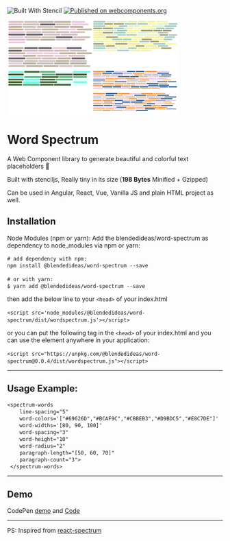 ![Built With Stencil](https://img.shields.io/badge/-Built%20With%20Stencil-16161d.svg?logo=data%3Aimage%2Fsvg%2Bxml%3Bbase64%2CPD94bWwgdmVyc2lvbj0iMS4wIiBlbmNvZGluZz0idXRmLTgiPz4KPCEtLSBHZW5lcmF0b3I6IEFkb2JlIElsbHVzdHJhdG9yIDE5LjIuMSwgU1ZHIEV4cG9ydCBQbHVnLUluIC4gU1ZHIFZlcnNpb246IDYuMDAgQnVpbGQgMCkgIC0tPgo8c3ZnIHZlcnNpb249IjEuMSIgaWQ9IkxheWVyXzEiIHhtbG5zPSJodHRwOi8vd3d3LnczLm9yZy8yMDAwL3N2ZyIgeG1sbnM6eGxpbms9Imh0dHA6Ly93d3cudzMub3JnLzE5OTkveGxpbmsiIHg9IjBweCIgeT0iMHB4IgoJIHZpZXdCb3g9IjAgMCA1MTIgNTEyIiBzdHlsZT0iZW5hYmxlLWJhY2tncm91bmQ6bmV3IDAgMCA1MTIgNTEyOyIgeG1sOnNwYWNlPSJwcmVzZXJ2ZSI%2BCjxzdHlsZSB0eXBlPSJ0ZXh0L2NzcyI%2BCgkuc3Qwe2ZpbGw6I0ZGRkZGRjt9Cjwvc3R5bGU%2BCjxwYXRoIGNsYXNzPSJzdDAiIGQ9Ik00MjQuNywzNzMuOWMwLDM3LjYtNTUuMSw2OC42LTkyLjcsNjguNkgxODAuNGMtMzcuOSwwLTkyLjctMzAuNy05Mi43LTY4LjZ2LTMuNmgzMzYuOVYzNzMuOXoiLz4KPHBhdGggY2xhc3M9InN0MCIgZD0iTTQyNC43LDI5Mi4xSDE4MC40Yy0zNy42LDAtOTIuNy0zMS05Mi43LTY4LjZ2LTMuNkgzMzJjMzcuNiwwLDkyLjcsMzEsOTIuNyw2OC42VjI5Mi4xeiIvPgo8cGF0aCBjbGFzcz0ic3QwIiBkPSJNNDI0LjcsMTQxLjdIODcuN3YtMy42YzAtMzcuNiw1NC44LTY4LjYsOTIuNy02OC42SDMzMmMzNy45LDAsOTIuNywzMC43LDkyLjcsNjguNlYxNDEuN3oiLz4KPC9zdmc%2BCg%3D%3D&colorA=16161d&style=flat-square)  [![Published on webcomponents.org](https://img.shields.io/badge/webcomponents.org-published-blue.svg)](https://www.webcomponents.org/element/@blendedideas/word-spectrum)

<img src="./assets/ss.png" alt="Stencil Word Spectrum" width="400">
  
# Word Spectrum  
  
A Web Component library to generate beautiful and colorful text placeholders 🎨

Built with stenciljs, Really tiny in its size (**198 Bytes** Minified + Gzipped)

Can be used in Angular, React, Vue, Vanilla JS and plain HTML project as well.
  
## Installation  
Node Modules (npm or yarn): Add the blendedideas/word-spectrum as dependency to node_modules via npm or yarn:

    # add dependency with npm:
    npm install @blendedideas/word-spectrum --save
    
    # or with yarn:
    $ yarn add @blendedideas/word-spectrum --save

then add the below line to your ``<head>`` of your index.html

``<script src='node_modules/@blendedideas/word-spectrum/dist/wordspectrum.js'></script>``

or you can put the following tag in the ``<head>`` of your index.html and you can use the element anywhere in your application:

``<script src="https://unpkg.com/@blendedideas/word-spectrum@0.0.4/dist/wordspectrum.js"></script>``

---

## Usage Example:

    <spectrum-words 
        line-spacing="5" 
        word-colors='["#69626D","#BCAF9C","#CBBEB3","#D9BDC5","#E8C7DE"]' 
        word-widths='[80, 90, 100]'
        word-spacing="3" 
        word-height="10"
        word-radius="2"
        paragraph-length="[50, 60, 70]" 
        paragraph-count="3">
     </spectrum-words>


---
## Demo
CodePen [demo](https://codepen.io/karthikrp/full/XWbpRee) and [Code](https://codepen.io/karthikrp/pen/XWbpRee) 


---
PS:  Inspired from [react-spectrum](https://github.com/ganapativs/react-spectrum)
